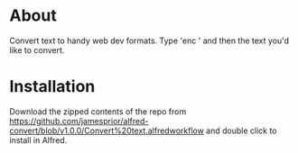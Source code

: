 # About

Convert text to handy web dev formats.  Type 'enc ' and then the text you'd like to convert.

# Installation

Download the zipped contents of the repo from https://github.com/jamesprior/alfred-convert/blob/v1.0.0/Convert%20text.alfredworkflow and double click to install in Alfred.

